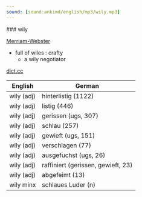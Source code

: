 ```yaml
---
sound: [sound:ankimd/english/mp3/wily.mp3]
---
```


\### wily

[Merriam-Webster](https://www.merriam-webster.com/dictionary/wily)

- full of wiles : crafty
    - a wily negotiator

[dict.cc](https://www.dict.cc/wily)

| English        | German       |
| -------------- | ------------ |
| wily (adj) | hinterlistig (1122) |
| wily (adj) | listig (446) |
| wily (adj) | gerissen (ugs, 307) |
| wily (adj) | schlau (257) |
| wily (adj) | gewieft (ugs, 151) |
| wily (adj) | verschlagen (77) |
| wily (adj) | ausgefuchst (ugs, 26) |
| wily (adj) | raffiniert (gerissen, gewieft, 23) |
| wily (adj) | abgefeimt (13) |
| wily minx | schlaues Luder (n) |

